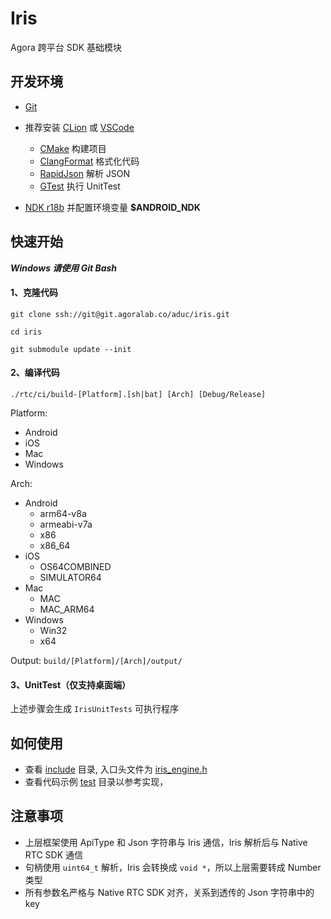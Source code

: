 # Iris

Agora 跨平台 SDK 基础模块

## 开发环境

* [Git](https://git-scm.com/)

* 推荐安装 [CLion](https://www.jetbrains.com/clion/) 或 [VSCode](https://code.visualstudio.com/)

    * [CMake](https://cmake.org/) 构建项目
    * [ClangFormat](https://releases.llvm.org/10.0.0/tools/clang/docs/ClangFormat.html) 格式化代码
    * [RapidJson](https://github.com/Tencent/rapidjson) 解析 JSON
    * [GTest](https://github.com/google/googletest) 执行 UnitTest

* [NDK r18b](https://developer.android.com/ndk/downloads/older_releases) 并配置环境变量 **$ANDROID_NDK**

## 快速开始 

***Windows 请使用 Git Bash***

#### 1、克隆代码

```shell
git clone ssh://git@git.agoralab.co/aduc/iris.git

cd iris

git submodule update --init
```

#### 2、编译代码

```shell
./rtc/ci/build-[Platform].[sh|bat] [Arch] [Debug/Release]
```

Platform:

* Android
* iOS
* Mac
* Windows

Arch:

* Android
    * arm64-v8a
    * armeabi-v7a
    * x86
    * x86_64
* iOS
    * OS64COMBINED
    * SIMULATOR64
* Mac
    * MAC
    * MAC_ARM64
* Windows
    * Win32
    * x64
  
Output: `build/[Platform]/[Arch]/output/`

#### 3、UnitTest（仅支持桌面端）

上述步骤会生成 `IrisUnitTests` 可执行程序

## 如何使用

* 查看 [include](./rtc/cxx/include) 目录, 入口头文件为 [iris_engine.h](rtc/cxx/include/iris_rtc_engine.h)
* 查看代码示例 [test](rtc/cxx/test) 目录以参考实现，

## 注意事项

* 上层框架使用 ApiType 和 Json 字符串与 Iris 通信，Iris 解析后与 Native RTC SDK 通信
* 句柄使用 `uint64_t` 解析，Iris 会转换成 `void *`，所以上层需要转成 Number 类型
* 所有参数名严格与 Native RTC SDK 对齐，关系到透传的 Json 字符串中的 key
